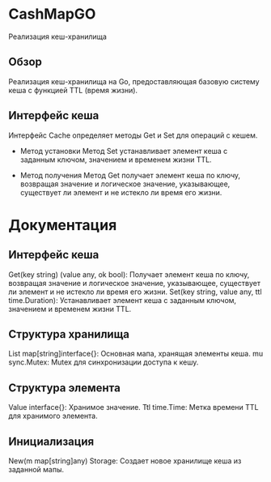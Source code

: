 # CashMapGO
Реализация кеш-хранилища

## Обзор
Реализация кеш-хранилища на Go, предоставляющая базовую систему кеша с функцией TTL (время жизни).

## Интерфейс кеша
Интерфейс Cache определяет методы Get и Set для операций с кешем.

- Метод установки
Метод Set устанавливает элемент кеша с заданным ключом, значением и временем жизни TTL.

- Метод получения
Метод Get получает элемент кеша по ключу, возвращая значение и логическое значение, указывающее, существует ли элемент и не истекло ли время его жизни.

# Документация 
## Интерфейс кеша
Get(key string) (value any, ok bool): Получает элемент кеша по ключу, возвращая значение и логическое значение, указывающее, существует ли элемент и не истекло ли время его жизни.
Set(key string, value any, ttl time.Duration): Устанавливает элемент кеша с заданным ключом, значением и временем жизни TTL.
## Структура хранилища
List map[string]interface{}: Основная мапа, хранящая элементы кеша.
mu sync.Mutex: Mutex для синхронизации доступа к кешу.
## Структура элемента
Value interface{}: Хранимое значение.
Ttl time.Time: Метка времени TTL для хранимого элемента.
## Инициализация 
New(m map[string]any) Storage: Создает новое хранилище кеша из заданной мапы.
